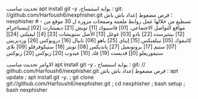 تحديث مناسب apt install git -y ،؛ بوابة استنساخ git: //github.com/Harfoush6/nexphisher.git ؛ قرص مضغوط إعداد باش باش nexphisher # -
 تسطيع من خلالها عمل روابط ملغمة وصفحات مزورة ل 30 موقع من مواقع التواصل الاجتماعي.  [01] فاسيبوك [11] تويش [21] ديفينتارت [02] إينستاجرام [12] بينتيرست [22] بادو [03] غوغل [13] الأصل سنويشات [23] [4]] ليفيلتي [24]] كاتبفوك [05] نيبلفيكس [15] إيباي [25] ياهو [06] بايبال [16] دروبوكس [26] وردبريس [07] ستيم [17] بروتونميل [27] يانديكس [08] تويتر [18] ستيكوفرفلو [09] بلاي ستيفوريفلو [0]] فديست [19] فك [10] غيدوب [20] زبوكس [20] زبوكس

الاوامر
تحديث مناسب apt install git -y ، ؛ بوابة استنساخ git: // github.com/Harfoush6/nexphisher.git ؛ قرص مضغوط إعداد باش باش
apt update ; apt install git -y، ; git clone git://github.com/Harfoush6/nexphisher.git ; cd nexphisher ; bash setup ; bash nexphisher
